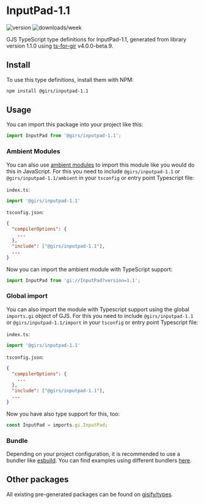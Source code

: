 
# InputPad-1.1

![version](https://img.shields.io/npm/v/@girs/inputpad-1.1)
![downloads/week](https://img.shields.io/npm/dw/@girs/inputpad-1.1)


GJS TypeScript type definitions for InputPad-1.1, generated from library version 1.1.0 using [ts-for-gir](https://github.com/gjsify/ts-for-gir) v4.0.0-beta.9.


## Install

To use this type definitions, install them with NPM:
```bash
npm install @girs/inputpad-1.1
```

## Usage

You can import this package into your project like this:
```ts
import InputPad from '@girs/inputpad-1.1';
```

### Ambient Modules

You can also use [ambient modules](https://github.com/gjsify/ts-for-gir/tree/main/packages/cli#ambient-modules) to import this module like you would do this in JavaScript.
For this you need to include `@girs/inputpad-1.1` or `@girs/inputpad-1.1/ambient` in your `tsconfig` or entry point Typescript file:

`index.ts`:
```ts
import '@girs/inputpad-1.1'
```

`tsconfig.json`:
```json
{
  "compilerOptions": {
    ...
  },
  "include": ["@girs/inputpad-1.1"],
  ...
}
```

Now you can import the ambient module with TypeScript support: 

```ts
import InputPad from 'gi://InputPad?version=1.1';
```

### Global import

You can also import the module with Typescript support using the global `imports.gi` object of GJS.
For this you need to include `@girs/inputpad-1.1` or `@girs/inputpad-1.1/import` in your `tsconfig` or entry point Typescript file:

`index.ts`:
```ts
import '@girs/inputpad-1.1'
```

`tsconfig.json`:
```json
{
  "compilerOptions": {
    ...
  },
  "include": ["@girs/inputpad-1.1"],
  ...
}
```

Now you have also type support for this, too:

```ts
const InputPad = imports.gi.InputPad;
```

### Bundle

Depending on your project configuration, it is recommended to use a bundler like [esbuild](https://esbuild.github.io/). You can find examples using different bundlers [here](https://github.com/gjsify/ts-for-gir/tree/main/examples).

## Other packages

All existing pre-generated packages can be found on [gjsify/types](https://github.com/gjsify/types).

